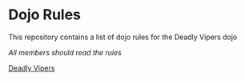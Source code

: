 Dojo Rules
==========

This repository contains a list of dojo rules for the Deadly Vipers dojo

*All members should read the rules*

[Deadly Vipers](https://github.com/deadlyvipers)
